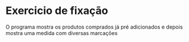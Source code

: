 # Exercicio de fixação
 O programa mostra os produtos comprados já pré adicionados e depois mostra uma medida com diversas marcações
